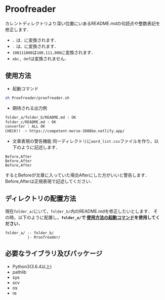 # Proofreader
カレントディレクトリより深い位置にいあるREADME.mdの句読点や整数表記を修正します．

* `，`は`、`に変換されます．
* `．`は`。`に変換されます．
* `100111000`は`100,111,000`に変換されます．
* `abc, def`は変換されません．

## 使用方法

* 起動コマンド

```sh
sh Proofreader/proofreader.sh
```

* 期待される出力例

```zsh
folder_a/folder_b/README.md : OK
folder_c/README.md : OK
converter : ALL OK
CHECK!! -> https://competent-morse-3888be.netlify.app/
```

* 文章表現の警告機能
同一ディレクトリに`word_list.csv`ファイルを作り，以下のように記述します．

```
Before,After
Before,After
Before,After
```

するとBeforeが文章に入っていた場合Afterにした方がいいと警告します．
Before,Afterは正規表現で記述してください．

## ディレクトリの配置方法

現在`folder_a/`にいて，`folder_b/`内のREADME.mdを修正したいとします．
その時，以下のように配置し，**`folder_a/`で [使用方法の起動コマンド](#使用方法)を使用してください．**

```
folder_a/ -- folder_b/
          |- Rroofreader/
```

## 必要なライブラリ及びパッケージ

* Python3(3.6.4以上)
* pathlib
* sys
* scv
* os
* re
